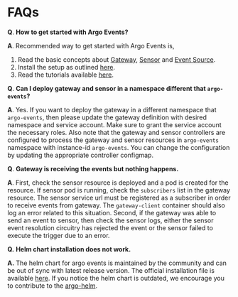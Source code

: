 # FAQs

**Q**. **How to get started with Argo Events?**

**A**. Recommended way to get started with Argo Events is,
 1. Read the basic concepts about [Gateway](https://argoproj.github.io/argo-events/concepts/gateway/), [Sensor](https://argoproj.github.io/argo-events/concepts/sensor/) and [Event Source](https://argoproj.github.io/argo-events/concepts/event_source/).
 2. Install the setup as outlined [here](https://argoproj.github.io/argo-events/installation/).
 3. Read the tutorials available [here](https://argoproj.github.io/argo-events/tutorials/01-introduction/). 

**Q**. **Can I deploy gateway and sensor in a namespace different that `argo-events`?**

**A**.   Yes. If you want to deploy the gateway in a different namespace that `argo-events`, then please update the
gateway definition with desired namespace and service account. Make sure to grant the service account the necessary roles.
Also note that the gateway and sensor controllers are configured to process the gateway and sensor resources
in `argo-events` namespace with instance-id `argo-events`. You can change the configuration by updating the
appropriate controller configmap. 

**Q**. **Gateway is receiving the events but nothing happens.**

**A**. First, check the sensor resource is deployed and a pod is created for the resource.
       If sensor pod is running, check the `subscribers` list in the gateway resource. The sensor service url must be
       registered as a subscriber in order to receive events from gateway. The `gateway-client` container should also log an error related to this situation.
       Second, if the gateway was able to send an event to sensor, then check the sensor logs, either the sensor event resolution circuitry has rejected the event or
       the sensor failed to execute the trigger due to an error.

**Q.** **Helm chart installation does not work.**

**A.** The helm chart for argo events is maintained by the community and can be out of sync with latest release version. The official installation file is available [here](https://raw.githubusercontent.com/argoproj/argo-events/master/hack/k8s/manifests/installation.yaml).
If you notice the helm chart is outdated, we encourage you to contribute to the [argo-helm](https://github.com/argoproj/argo-helm).


